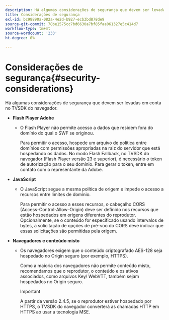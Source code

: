 ```yaml
---
description: Há algumas considerações de segurança que devem ser levadas em conta no TVSDK do navegador.
title: Considerações de segurança
exl-id: bc98890a-082a-4e2d-b927-ecb3bd878de9
source-git-commit: 78be1575cc7bd6630a7bf85faa061327e5c414d7
workflow-type: tm+mt
source-wordcount: '233'
ht-degree: 0%

---
```


# Considerações de segurança{#security-considerations}

Há algumas considerações de segurança que devem ser levadas em conta no TVSDK do navegador.

* **Flash Player Adobe**

   * O Flash Player não permite acesso a dados que residem fora do domínio do qual o SWF se originou.

      Para permitir o acesso, hospede um arquivo de política entre domínios com permissões apropriadas na raiz do servidor que está hospedando os dados. No modo Flash Fallback, no TVSDK do navegador (Flash Player versão 23 e superior), é necessário o token de autorização para o seu domínio. Para gerar o token, entre em contato com o representante da Adobe.

* **JavaScript**

   * O JavaScript segue a mesma política de origem e impede o acesso a recursos entre limites de domínio.

      Para permitir o acesso a esses recursos, o cabeçalho CORS (Access-Control-Allow-Origin) deve ser definido nos recursos que estão hospedados em origens diferentes do reprodutor. Opcionalmente, se o conteúdo for especificado usando intervalos de bytes, a solicitação de opções de pré-voo do CORS deve indicar que essas solicitações são permitidas pela origem.

* **Navegadores e conteúdo misto**

   * Os navegadores exigem que o conteúdo criptografado AES-128 seja hospedado no Origin seguro (por exemplo, HTTPS).

      Como a maioria dos navegadores não permite conteúdo misto, recomendamos que o reprodutor, o conteúdo e os ativos associados, como arquivos Key/ WebVTT, também sejam hospedados no Origin seguro.

      >[!IMPORTANT]
      >
      >A partir da versão 2.4.5, se o reprodutor estiver hospedado por HTTPS, o TVSDK do navegador converterá as chamadas HTTP em HTTPS ao usar a tecnologia MSE.

